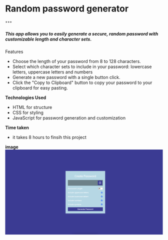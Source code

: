 #  Random password generator 

    ***

<h5>This app allows you to easily generate a secure, random password with customizable length and character sets.</h5>

Features

* Choose the length of your password from 8 to 128 characters.
* Select which character sets to include in your password: lowercase letters, uppercase letters and numbers
* Generate a new password with a single button click.
* Click the "Copy to Clipboard" button to copy your password to your clipboard for easy pasting.

**Technologies Used**

* HTML for structure
* CSS for styling
* JavaScript for password generation and customization

**Time taken**
* it takes 8 hours to finsih this project

**image**
![screnshot](./Image/Project.png)